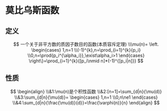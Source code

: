 # 莫比乌斯函数

## 定义

$$
一个关于非平方数的质因子数目的函数(本质容斥定理)
\\\mu(n)=
\left.
\begin{cases}
1,n=1
\\(-1)^{k},n=\prod_{i=1}^{k}{p_i}
\\0,n=\prod{p_i^{\alpha_i}},\exist\alpha_i>1
\end{cases}
\right\}=\prod_{i=1}^{k}{[p_i\nmid n]*(-1)^{[p_i|n]}}
$$

## 性质

$$
\begin{align}
\\&1:\mu(n)是个积性函数
\\&2:[n=1]=\sum_{d|n}{\mu(d)}
\\&3:\sum_{d|n}{\mu(d)}=
\begin{cases}
1,n=1
\\0,n\ne1
\end{cases}
\\&4:\sum_{d|n}{\frac{\mu(d)}{d}}=\frac{\varphi(n)}{n}
\end{align}
$$

